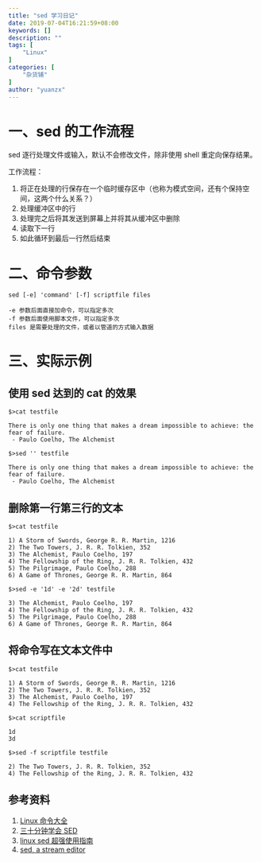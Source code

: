 ```yaml
---
title: "sed 学习日记"
date: 2019-07-04T16:21:59+08:00
keywords: []
description: ""
tags: [
    "Linux"
]
categories: [
    "杂货铺"
]
author: "yuanzx"
---
```


# 一、sed 的工作流程

sed 逐行处理文件或输入，默认不会修改文件，除非使用 shell 重定向保存结果。

工作流程：

1. 将正在处理的行保存在一个临时缓存区中（也称为模式空间，还有个保持空间，这两个什么关系？）
2. 处理缓冲区中的行
3. 处理完之后将其发送到屏幕上并将其从缓冲区中删除
4. 读取下一行
5. 如此循环到最后一行然后结束

# 二、命令参数

```shell
sed [-e] 'command' [-f] scriptfile files

-e 参数后面直接加命令，可以指定多次
-f 参数后面使用脚本文件，可以指定多次
files 是需要处理的文件，或者以管道的方式输入数据
```

# 三、实际示例

## 使用 sed 达到的 cat 的效果

```shell
$>cat testfile

There is only one thing that makes a dream impossible to achieve: the fear of failure. 
 - Paulo Coelho, The Alchemist

$>sed '' testfile

There is only one thing that makes a dream impossible to achieve: the fear of failure. 
 - Paulo Coelho, The Alchemist
```

## 删除第一行第三行的文本

```shell
$>cat testfile

1) A Storm of Swords, George R. R. Martin, 1216 
2) The Two Towers, J. R. R. Tolkien, 352 
3) The Alchemist, Paulo Coelho, 197 
4) The Fellowship of the Ring, J. R. R. Tolkien, 432 
5) The Pilgrimage, Paulo Coelho, 288 
6) A Game of Thrones, George R. R. Martin, 864

$>sed -e '1d' -e '2d' testfile

3) The Alchemist, Paulo Coelho, 197
4) The Fellowship of the Ring, J. R. R. Tolkien, 432
5) The Pilgrimage, Paulo Coelho, 288 
6) A Game of Thrones, George R. R. Martin, 864
```

## 将命令写在文本文件中

```shell
$>cat testfile

1) A Storm of Swords, George R. R. Martin, 1216 
2) The Two Towers, J. R. R. Tolkien, 352 
3) The Alchemist, Paulo Coelho, 197 
4) The Fellowship of the Ring, J. R. R. Tolkien, 432 

$>cat scriptfile

1d
3d

$>sed -f scriptfile testfile

2) The Two Towers, J. R. R. Tolkien, 352 
4) The Fellowship of the Ring, J. R. R. Tolkien, 432
```

## 

## 参考资料

1. [Linux 命令大全](http://man.linuxde.net/sed)
2. [三十分钟学会 SED](https://www.jianshu.com/p/303618e3e1db?utm_campaign=maleskine&utm_content=note&utm_medium=seo_notes&utm_source=recommendation)
3. [linux sed 超强使用指南](https://www.jianshu.com/p/2e13d84456c6)
4. [sed, a stream editor](https://www.gnu.org/software/sed/manual/sed.html)



